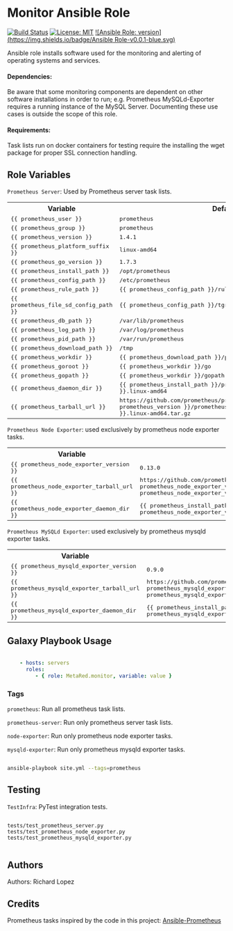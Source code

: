 Monitor Ansible Role
====================
[![Build Status](https://travis-ci.org/MetaRed/monitor_ansible_role.svg?branch=master)](https://travis-ci.org/MetaRed/monitor_ansible_role)
[![License: MIT](https://img.shields.io/badge/License-MIT-blue.svg)](https://opensource.org/licenses/MIT)
[![Ansible Role: version](https://img.shields.io/badge/Ansible Role-v0.0.1-blue.svg)](https://github.com/MetaRed/monitor_ansible_role/releases/tag/v0.0.1)


Ansible role installs software used for the monitoring and alerting of operating systems and services.

#### Dependencies:
Be aware that some monitoring components are dependent on other software installations in order to run; e.g. Prometheus MySQLd-Exporter requires a running instance of the MySQL Server.  Documenting these use cases is outside the scope of this role.

#### Requirements:
Task lists run on docker containers for testing require the installing the wget package for proper SSL connection handling.

## Role Variables

`Prometheus Server`: Used by Prometheus server task lists.
<table>
  <tr>
    <th>Variable</th>
    <th>Default</th>
  </tr>
  <tr>
    <td><tt>{{ prometheus_user }}</tt></td>
    <td><tt>prometheus</tt></td>
  </tr>
  <tr>
    <td><tt>{{ prometheus_group }}</tt></td>
    <td><tt>prometheus</tt></td>
  </tr>
  <tr>
    <td><tt>{{ prometheus_version }}</tt></td>
    <td><tt>1.4.1</tt></td>
  </tr>
  <tr>
    <td><tt>{{ prometheus_platform_suffix }}</tt></td>
    <td><tt>linux-amd64</tt></td>
  </tr>
  <tr>
    <td><tt>{{ prometheus_go_version }}</tt></td>
    <td><tt>1.7.3</tt></td>
  </tr>
  <tr>
    <td><tt>{{ prometheus_install_path }}</tt></td>
    <td><tt>/opt/prometheus</tt></td>
  </tr>
  <tr>
    <td><tt>{{ prometheus_config_path }}</tt></td>
    <td><tt>/etc/prometheus</tt></td>
  </tr>
  <tr>
    <td><tt>{{ prometheus_rule_path }}</tt></td>
    <td><tt>{{ prometheus_config_path }}/rules</tt></td>
  </tr>
  <tr>
    <td><tt>{{ prometheus_file_sd_config_path }}</tt></td>
    <td><tt>{{ prometheus_config_path }}/tgroups</tt></td>
  </tr>
  <tr>
    <td><tt>{{ prometheus_db_path }}</tt></td>
    <td><tt>/var/lib/prometheus</tt></td>
  </tr>
  <tr>
    <td><tt>{{ prometheus_log_path }}</tt></td>
    <td><tt>/var/log/prometheus</tt></td>
  </tr>
  <tr>
    <td><tt>{{ prometheus_pid_path }}</tt></td>
    <td><tt>/var/run/prometheus</tt></td>
  </tr>
  <tr>
    <td><tt>{{ prometheus_download_path }}</tt></td>
    <td><tt>/tmp</tt></td>
  </tr>
  <tr>
    <td><tt>{{ prometheus_workdir }}</tt></td>
    <td><tt>{{ prometheus_download_path }}/prometheus_workdir</tt></td>
  </tr>
  <tr>
    <td><tt>{{ prometheus_goroot }}</tt></td>
    <td><tt>{{ prometheus_workdir }}/go</tt></td>
  </tr>
  <tr>
    <td><tt>{{ prometheus_gopath }}</tt></td>
    <td><tt>{{ prometheus_workdir }}/gopath</tt></td>
  </tr>
  <tr>
    <td><tt>{{ prometheus_daemon_dir }}</tt></td>
    <td><tt>{{ prometheus_install_path }}/prometheus-{{ prometheus_version }}.linux-amd64</tt></td>
  </tr>
  <tr>
    <td><tt>{{ prometheus_tarball_url }}</tt></td>
    <td><tt>https://<i></i>github.com/prometheus/prometheus/releases/download/v{{ prometheus_version }}/prometheus-{{ prometheus_version }}.linux-amd64.tar.gz</tt></td>
  </tr>
</table>

`Prometheus Node Exporter`: used exclusively by prometheus node exporter tasks.
<table>
  <tr>
    <th>Variable</th>
    <th>Default</th>
  </tr>
  <tr>
    <td><tt>{{ prometheus_node_exporter_version }}</tt></td>
    <td><tt>0.13.0</tt></td>
  </tr>
  <tr>
    <td><tt>{{ prometheus_node_exporter_tarball_url }}</tt></td>
    <td><tt>https://<i></i>github.com/prometheus/node_exporter/releases/download/v{{ prometheus_node_exporter_version }}/node_exporter-{{ prometheus_node_exporter_version }}.linux-amd64.tar.gz</tt></td>
  </tr>
  <tr>
    <td><tt>{{ prometheus_node_exporter_daemon_dir }}</tt></td>
    <td><tt>{{ prometheus_install_path }}/node_exporter-{{ prometheus_node_exporter_version }}.linux-amd64</tt></td>
  </tr>
</table>

`Prometheus MySQLd Exporter`: used exclusively by prometheus mysqld exporter tasks.
<table>
<tr>
  <th>Variable</th>
  <th>Default</th>
</tr>
<tr>
  <td><tt>{{ prometheus_mysqld_exporter_version }}</tt></td>
  <td><tt>0.9.0</tt></td>
</tr>
<tr>
  <td><tt>{{ prometheus_mysqld_exporter_tarball_url }}</tt></td>
  <td><tt>https://<i></i>github.com/prometheus/mysqld_exporter/releases/download/v{{ prometheus_mysqld_exporter_version }}/mysqld_exporter-{{ prometheus_mysqld_exporter_version }}.linux-amd64.tar.gz</tt></td>
</tr>
<tr>
  <td><tt>{{ prometheus_mysqld_exporter_daemon_dir }}</tt></td>
  <td><tt>{{ prometheus_install_path }}/mysqld_exporter-{{ prometheus_mysqld_exporter_version }}.linux-amd64</tt></td>
</tr>
</table>

## Galaxy Playbook Usage

```yaml

    - hosts: servers
      roles:
         - { role: MetaRed.monitor, variable: value }
```


### Tags
`prometheus`: Run all prometheus task lists.

`prometheus-server`: Run only prometheus server task lists.

`node-exporter`: Run only prometheus node exporter tasks.

`mysqld-exporter`: Run only prometheus mysqld exporter tasks.

```bash

ansible-playbook site.yml --tags=prometheus

```


## Testing
`TestInfra`: PyTest integration tests.


```

tests/test_prometheus_server.py
tests/test_prometheus_node_exporter.py
tests/test_prometheus_mysqld_exporter.py


```

## Authors
Authors: Richard Lopez

## Credits
Prometheus tasks inspired by the code in this project: [Ansible-Prometheus](https://github.com/William-Yeh/ansible-prometheus "Ansible Prometheus")
